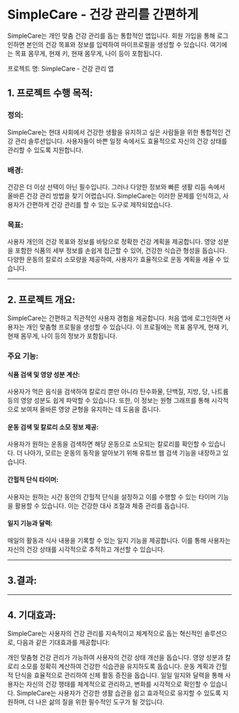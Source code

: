 # SimpleCare - 건강 관리를 간편하게

SimpleCare는 개인 맞춤 건강 관리를 돕는 통합적인 앱입니다. 회원 가입을 통해 로그인하면 본인의 건강 목표와 정보를 입력하여 마이프로필을 생성할 수 있습니다. 여기에는 목표 몸무게, 현재 키, 현재 몸무게, 나이 등이 포함됩니다.


프로젝트 명: SimpleCare - 건강 관리 앱

## 1. 프로젝트 수행 목적:

### 정의:
SimpleCare는 현대 사회에서 건강한 생활을 유지하고 싶은 사람들을 위한 통합적인 건강 관리 솔루션입니다. 사용자들이 바쁜 일정 속에서도 효율적으로 자신의 건강 상태를 관리할 수 있도록 지원합니다.

### 배경:
건강은 더 이상 선택이 아닌 필수입니다. 그러나 다양한 정보와 빠른 생활 리듬 속에서 올바른 건강 관리 방법을 찾기 어렵습니다. SimpleCare는 이러한 문제를 인식하고, 사용자가 간편하게 건강 관리를 할 수 있는 도구로 제작되었습니다.

### 목표:
사용자 개인의 건강 목표와 정보를 바탕으로 정확한 건강 계획을 제공합니다.
영양 성분을 포함한 식품의 세부 정보를 손쉽게 접근할 수 있어, 건강한 식습관 형성을 돕습니다.
다양한 운동의 칼로리 소모량을 제공하여, 사용자가 효율적으로 운동 계획을 세울 수 있습니다.

-----------------------------------------------------
## 2. 프로젝트 개요:

SimpleCare는 간편하고 직관적인 사용자 경험을 제공합니다. 처음 앱에 로그인하면 사용자는 개인 맞춤형 프로필을 생성할 수 있습니다. 이 프로필에는 목표 몸무게, 현재 키, 현재 몸무게, 나이 등의 정보가 포함됩니다.

### 주요 기능:

#### 식품 검색 및 영양 성분 계산: 
사용자가 먹은 음식을 검색하여 칼로리 뿐만 아니라 탄수화물, 단백질, 지방, 당, 나트륨 등의 영양 성분도 쉽게 파악할 수 있습니다. 또한, 이 정보는 원형 그래프를 통해 시각적으로 보여져 올바른 영양 균형을 유지하는 데 도움을 줍니다.

#### 운동 검색 및 칼로리 소모 정보 제공: 
사용자가 원하는 운동을 검색하면 해당 운동으로 소모되는 칼로리를 확인할 수 있습니다. 더 나아가, 모르는 운동의 동작을 알아보기 위해 유튜브 웹 검색 기능을 내장하고 있습니다.

#### 간헐적 단식 타이머: 
사용자는 원하는 시간 동안의 간헐적 단식을 설정하고 이를 수행할 수 있는 타이머 기능을 활용할 수 있습니다. 이는 건강한 대사 조절과 체중 관리를 돕습니다.

#### 일지 기능과 달력: 
매일의 활동과 식사 내용을 기록할 수 있는 일지 기능을 제공합니다. 이를 통해 사용자는 자신의 건강 상태를 시각적으로 추적하고 개선할 수 있습니다.

-------------------------------------
## 3.결과:

---------------------------------------------------------

## 4. 기대효과:

SimpleCare는 사용자의 건강 관리를 지속적이고 체계적으로 돕는 혁신적인 솔루션으로, 다음과 같은 기대효과를 제공합니다:

개인 맞춤형 건강 관리가 가능하여 사용자의 건강 상태 개선을 돕습니다.
영양 성분과 칼로리 소모를 정확히 계산하여 건강한 식습관을 유지하도록 돕습니다.
운동 계획과 간헐적 단식을 효율적으로 관리하여 신체 활동 증진을 돕습니다.
일일 일지와 달력을 통해 사용자는 자신의 건강 행태를 체계적으로 관리하고, 변화를 시각적으로 확인할 수 있습니다.
SimpleCare는 사용자가 건강한 생활 습관을 쉽고 효과적으로 유지할 수 있도록 지원하며, 더 나은 삶의 질을 위한 필수적인 도구가 될 것입니다.

